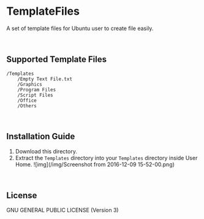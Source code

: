 # TemplateFiles
A set of template files for Ubuntu user to create file easily.

<br/>

## Supported Template Files
```
/Templates
    /Empty Text File.txt
    /Graphics
    /Program Files
    /Script Files
    /Office
    /Others
```

<br/>

## Installation Guide
1. Download this directory.
1. Extract the `Templates` directory into your `Templates` directory inside User Home.
![img](/img/Screenshot from 2016-12-09 15-52-00.png)

<br/>

## License
GNU GENERAL PUBLIC LICENSE (Version 3)
